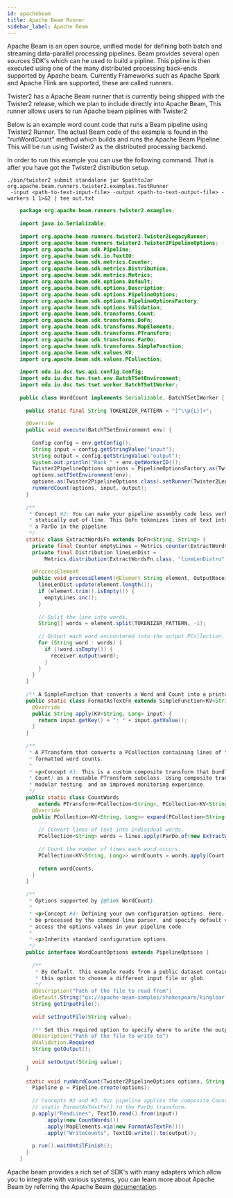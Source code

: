 ```yaml
---
id: apachebeam
title: Apache Beam Runner
sidebar_label: Apache Beam
---
```



Apache Beam is an open source, unified model for defining both batch and streaming data-parallel processing pipelines.
Beam provides several open sources SDK's which can he used to build a pipline. This pipline is then 
executed using one of the many distributed processing back-ends supported by Apache beam. Currently 
Frameworks such as Apache Spark and Apache Flink are supported, these are called runners.

Twister2 has a Apache Beam runner that is currently being shipped with the Twister2 release, which we plan to 
include directly into Apache Beam, This runner allows users to run Apache beam piplines with Twister2

Below is an example word count code that runs a Beam pipeline using Twister2 Runner. The actual Beam 
code of the example is found in the "runWordCount" method which builds and runs the Apache Beam
Pipeline. This will be run using Twister2 as the distributed processing backend. 

In order to run this example you can use the following command. That is after you have got the Twister2
distribution setup.

```text
./bin/twister2 submit standalone jar $pathtoJar org.apache.beam.runners.twister2.examples.TestRunner
 -input <path-to-text-input-file> -output <path-to-text-output-file> -workers 1 1>&2 | tee out.txt
```

```java
    package org.apache.beam.runners.twister2.examples;
    
    import java.io.Serializable;
    
    import org.apache.beam.runners.twister2.Twister2LegacyRunner;
    import org.apache.beam.runners.twister2.Twister2PipelineOptions;
    import org.apache.beam.sdk.Pipeline;
    import org.apache.beam.sdk.io.TextIO;
    import org.apache.beam.sdk.metrics.Counter;
    import org.apache.beam.sdk.metrics.Distribution;
    import org.apache.beam.sdk.metrics.Metrics;
    import org.apache.beam.sdk.options.Default;
    import org.apache.beam.sdk.options.Description;
    import org.apache.beam.sdk.options.PipelineOptions;
    import org.apache.beam.sdk.options.PipelineOptionsFactory;
    import org.apache.beam.sdk.options.Validation;
    import org.apache.beam.sdk.transforms.Count;
    import org.apache.beam.sdk.transforms.DoFn;
    import org.apache.beam.sdk.transforms.MapElements;
    import org.apache.beam.sdk.transforms.PTransform;
    import org.apache.beam.sdk.transforms.ParDo;
    import org.apache.beam.sdk.transforms.SimpleFunction;
    import org.apache.beam.sdk.values.KV;
    import org.apache.beam.sdk.values.PCollection;
    
    import edu.iu.dsc.tws.api.config.Config;
    import edu.iu.dsc.tws.tset.env.BatchTSetEnvironment;
    import edu.iu.dsc.tws.tset.worker.BatchTSetIWorker;
    
    public class WordCount implements Serializable, BatchTSetIWorker {
    
      public static final String TOKENIZER_PATTERN = "[^\\p{L}]+";
    
      @Override
      public void execute(BatchTSetEnvironment env) {
    
        Config config = env.getConfig();
        String input = config.getStringValue("input");
        String output = config.getStringValue("output");
        System.out.println("Rank " + env.getWorkerID());
        Twister2PipelineOptions options = PipelineOptionsFactory.as(Twister2PipelineOptions.class);
        options.setTSetEnvironment(env);
        options.as(Twister2PipelineOptions.class).setRunner(Twister2LegacyRunner.class);
        runWordCount(options, input, output);
      }
    
      /**
       * Concept #2: You can make your pipeline assembly code less verbose by defining your DoFns
       * statically out-of-line. This DoFn tokenizes lines of text into individual words; we pass it to
       * a ParDo in the pipeline.
       */
      static class ExtractWordsFn extends DoFn<String, String> {
        private final Counter emptyLines = Metrics.counter(ExtractWordsFn.class, "emptyLines");
        private final Distribution lineLenDist =
            Metrics.distribution(ExtractWordsFn.class, "lineLenDistro");
    
        @ProcessElement
        public void processElement(@Element String element, OutputReceiver<String> receiver) {
          lineLenDist.update(element.length());
          if (element.trim().isEmpty()) {
            emptyLines.inc();
          }
    
          // Split the line into words.
          String[] words = element.split(TOKENIZER_PATTERN, -1);
    
          // Output each word encountered into the output PCollection.
          for (String word : words) {
            if (!word.isEmpty()) {
              receiver.output(word);
            }
          }
        }
      }
    
      /** A SimpleFunction that converts a Word and Count into a printable string. */
      public static class FormatAsTextFn extends SimpleFunction<KV<String, Long>, String> {
        @Override
        public String apply(KV<String, Long> input) {
          return input.getKey() + ": " + input.getValue();
        }
      }
    
      /**
       * A PTransform that converts a PCollection containing lines of text into a PCollection of
       * formatted word counts.
       *
       * <p>Concept #3: This is a custom composite transform that bundles two transforms (ParDo and
       * Count) as a reusable PTransform subclass. Using composite transforms allows for easy reuse,
       * modular testing, and an improved monitoring experience.
       */
      public static class CountWords
          extends PTransform<PCollection<String>, PCollection<KV<String, Long>>> {
        @Override
        public PCollection<KV<String, Long>> expand(PCollection<String> lines) {
    
          // Convert lines of text into individual words.
          PCollection<String> words = lines.apply(ParDo.of(new ExtractWordsFn()));
    
          // Count the number of times each word occurs.
          PCollection<KV<String, Long>> wordCounts = words.apply(Count.perElement());
    
          return wordCounts;
        }
      }
    
      /**
       * Options supported by {@link WordCount}.
       *
       * <p>Concept #4: Defining your own configuration options. Here, you can add your own arguments to
       * be processed by the command-line parser, and specify default values for them. You can then
       * access the options values in your pipeline code.
       *
       * <p>Inherits standard configuration options.
       */
      public interface WordCountOptions extends PipelineOptions {
    
        /**
         * By default, this example reads from a public dataset containing the text of King Lear. Set
         * this option to choose a different input file or glob.
         */
        @Description("Path of the file to read from")
        @Default.String("gs://apache-beam-samples/shakespeare/kinglear.txt")
        String getInputFile();
    
        void setInputFile(String value);
    
        /** Set this required option to specify where to write the output. */
        @Description("Path of the file to write to")
        @Validation.Required
        String getOutput();
    
        void setOutput(String value);
      }
    
      static void runWordCount(Twister2PipelineOptions options, String input, String output) {
        Pipeline p = Pipeline.create(options);
    
        // Concepts #2 and #3: Our pipeline applies the composite CountWords transform, and passes the
        // static FormatAsTextFn() to the ParDo transform.
        p.apply("ReadLines", TextIO.read().from(input))
            .apply(new CountWords())
            .apply(MapElements.via(new FormatAsTextFn()))
            .apply("WriteCounts", TextIO.write().to(output));
    
        p.run().waitUntilFinish();
      }
    }
```

Apache beam provides a rich set of SDK's with many adapters which allow you to integrate with
various systems, you can learn more about Apache Beam by referring the Apache Beam [documentation](https://beam.apache.org/documentation/).